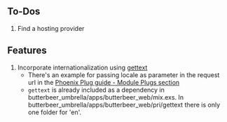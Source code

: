 ## To-Dos

1. Find a hosting provider


## Features

1. Incorporate internationalization using [gettext](https://github.com/elixir-gettext/gettext)
    - There's an example for passing locale as parameter in the request url in the [Phoenix Plug guide - Module Plugs section](https://hexdocs.pm/phoenix/plug.html#module-plugs)
    - `gettext` is already included as a dependency in butterbeer_umbrella/apps/butterbeer_web/mix.exs. In butterbeer_umbrella/apps/butterbeer_web/pri/gettext there is only one folder for 'en'. 